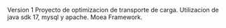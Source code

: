 Version 1 Proyecto de optimizacion de transporte de carga.
Utilizacion de java sdk 17, mysql y apache.
Moea Framework.
